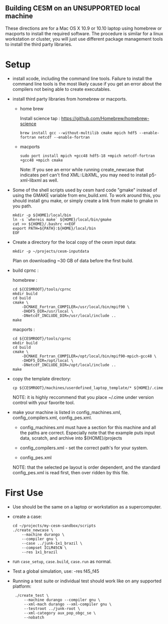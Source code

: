 Building CESM on an UNSUPPORTED local machine
---------------------------------------------

These directions are for a Mac OS X 10.9 or 10.10 laptop using
homebrew or macports to install the required software. The procedure
is similar for a linux workstation or cluster, you will just use
different package management tools to install the third party
libraries.

Setup
=====

  - install xcode, including the command line tools. Failure to
    install the command line tools is the most likely cause if you
    get an error about the compilers not being able to create
    executables.

  - install third party libraries from homebrew or macports.

      - home brew

        Install science tap : <https://github.com/Homebrew/homebrew-science>

            brew install gcc --without-multilib cmake mpich hdf5 --enable-fortran netcdf --enable-fortran


      - macports

            sudo port install mpich +gcc48 hdf5-18 +mpich netcdf-fortran +gcc48 +mpich cmake

        Note: If you see an error while running create_newcase that
        indicates perl can't find XML::LibXML, you may need to install
        p5-xml-libxml as well.


  - Some of the shell scripts used by cesm hard code "gmake" instead
    of using the GMAKE variable from env_build.xml. To work around
    this, you should install gnu make, or simply create a link from
    make to gmake in you path.

        mkdir -p ${HOME}/local/bin
        ln -s `whereis make` ${HOME}/local/bin/gmake
        cat >> ${HOME}/.bashrc <<EOF
        export PATH=${PATH}:${HOME}/local/bin
        EOF

  - Create a directory for the local copy of the cesm input data:

        mkdir -p ~/projects/cesm-inputdata

    Plan on downloading ~30 GB of data before the first build.

  - build cprnc :

    homebrew :

        cd ${CESMROOT}/tools/cprnc
        mkdir build
        cd build
        cmake \
            -DCMAKE_Fortran_COMPILER=/usr/local/bin/mpif90 \
            -DHDF5_DIR=/usr/local \
            -DNetcdf_INCLUDE_DIR=/usr/local/include ..
        make


    macports :

        cd ${CESMROOT}/tools/cprnc
        mkdir build
        cd build
        cmake \
            -DCMAKE_Fortran_COMPILER=/opt/local/bin/mpif90-mpich-gcc48 \
            -DHDF5_DIR=/opt/local \
            -DNetcdf_INCLUDE_DIR=/opt/local/include ..
        make

  - copy the template directory:

        cp ${CESMROOT}/machines/userdefined_laptop_template/* ${HOME}/.cime

    NOTE: it is highly reccommend that you place ~/.cime under version
    control with your favorite tool.

  - make your machine
    is listed in config\_machines.xml, config\_compilers.xml,
    config\_pes.xml.

    - config_machines.xml must have a section for this machine and all
    the paths are correct. Especially note that the example puts input
    data, scratch, and archive into ${HOME}/projects

    - config\_compilers.xml - set the correct path's for your system.

    - config\_pes.xml

    NOTE: that the selected pe layout is order dependent, and the
    standard config_pes.xml is read first, then over ridden by this
    file.



First Use
=========

  - Use should be the same on a laptop or workstation as a supercomputer.

  - create a case:

        cd ~/projects/my-cesm-sandbox/scripts
        ./create_newcase \
            --machine durango \
            --compiler gnu \
            --case ../junk-1x1_brazil \
            --compset ICLM45CN \
            --res 1x1_brazil

  - run `case_setup`, `case.build`, `case.run` as normal.

  - Test a global simulation, use:
        -res f45_f45

 - Running a test suite or individual test should work like on any supported platform:

        ./create_test \
            --machine durango --compiler gnu \
            --xml-mach durango --xml-compiler gnu \
            --testroot ../junk-root \
            --xml-category aux_pop_obgc_se \
            --nobatch
